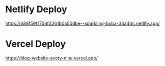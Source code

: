 # Netlify Deploy

https://688f59f1756f3261b0a50dbe--sparkling-boba-33a40c.netlify.app/

# Vercel Deploy

https://blog-website-sooty-nine.vercel.app/
